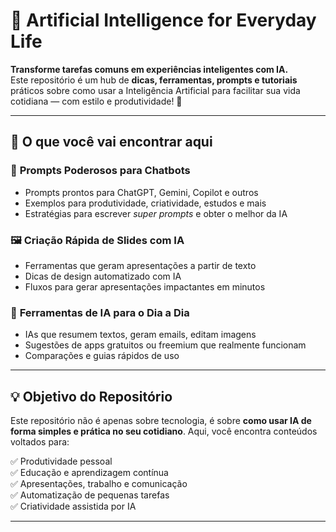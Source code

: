 # 🤖 Artificial Intelligence for Everyday Life

**Transforme tarefas comuns em experiências inteligentes com IA.**  
Este repositório é um hub de **dicas, ferramentas, prompts e tutoriais** práticos sobre como usar a Inteligência Artificial para facilitar sua vida cotidiana — com estilo e produtividade! 🚀

---

## 📌 O que você vai encontrar aqui

### 🧠 **Prompts Poderosos para Chatbots**
- Prompts prontos para ChatGPT, Gemini, Copilot e outros
- Exemplos para produtividade, criatividade, estudos e mais
- Estratégias para escrever *super prompts* e obter o melhor da IA

### 🖼️ **Criação Rápida de Slides com IA**
- Ferramentas que geram apresentações a partir de texto
- Dicas de design automatizado com IA
- Fluxos para gerar apresentações impactantes em minutos

### 📲 **Ferramentas de IA para o Dia a Dia**
- IAs que resumem textos, geram emails, editam imagens
- Sugestões de apps gratuitos ou freemium que realmente funcionam
- Comparações e guias rápidos de uso

---

## 💡 Objetivo do Repositório

Este repositório não é apenas sobre tecnologia, é sobre **como usar IA de forma simples e prática no seu cotidiano**. Aqui, você encontra conteúdos voltados para:

✅ Produtividade pessoal  
✅ Educação e aprendizagem contínua  
✅ Apresentações, trabalho e comunicação  
✅ Automatização de pequenas tarefas  
✅ Criatividade assistida por IA  

---